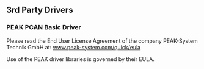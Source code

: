 ## 3rd Party Drivers

### PEAK PCAN Basic Driver

Please read the End User License Agreement of the company PEAK-System Technik GmbH at:
www.peak-system.com/quick/eula

Use of the PEAK driver libraries is governed by their EULA.
